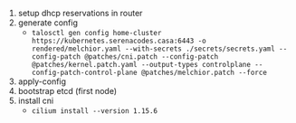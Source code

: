 1. setup dhcp reservations in router
2. generate config
   - `talosctl gen config home-cluster https://kubernetes.serenacodes.casa:6443 -o rendered/melchior.yaml --with-secrets ./secrets/secrets.yaml --config-patch @patches/cni.patch --config-patch @patches/kernel.patch.yaml --output-types controlplane --config-patch-control-plane @patches/melchior.patch --force`
3. apply-config
4. bootstrap etcd (first node)
5. install cni
   - `cilium install --version 1.15.6`
